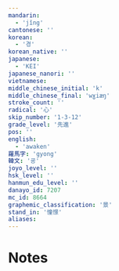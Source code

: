 ```yaml
---
mandarin:
  - 'jǐng'
cantonese: ''
korean:
  - '경'
korean_native: ''
japanese:
  - 'KEI'
japanese_nanori: ''
vietnamese:
middle_chinese_initial: 'k'
middle_chinese_final: 'wɣiæŋ'
stroke_count: ''
radical: '心'
skip_number: '1-3-12'
grade_level: '先進'
pos: ''
english:
  - 'awaken'
羅馬字: 'gyong'
韓文: '굥'
joyo_level: ''
hsk_level: ''
hanmun_edu_level: ''
danayo_id: 7207
mc_id: 8664
graphemic_classification: '景'
stand_in: '憧憬'
aliases:
---
```


# Notes
